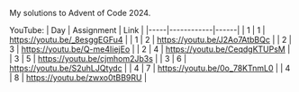 My solutions to Advent of Code 2024.

YouTube: 
| Day | Assignment | Link |
|-----|------------|------|
| 1   | 1          | https://youtu.be/_8esggEGFu4 |
| 1   | 2          | https://youtu.be/J2Ao7AtbBQc |
| 2   | 3          | https://youtu.be/Q-me4IiejEo |
| 2   | 4          | https://youtu.be/CeqdgKTUPsM |
| 3   | 5          | https://youtu.be/cjmhom2Jb3s |
| 3   | 6          | https://youtu.be/S2uhLJQtydc |
| 4   | 7          | https://youtu.be/0o_78KTnmL0 |
| 4   | 8          | https://youtu.be/zwxo0tBB9RU |
